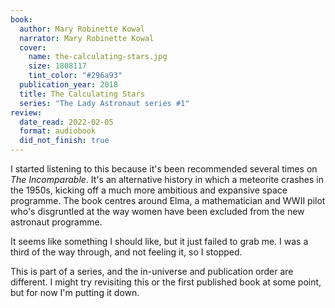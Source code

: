 ```yaml
---
book:
  author: Mary Robinette Kowal
  narrator: Mary Robinette Kowal
  cover:
    name: the-calculating-stars.jpg
    size: 1808117
    tint_color: "#296a93"
  publication_year: 2018
  title: The Calculating Stars
  series: "The Lady Astronaut series #1"
review:
  date_read: 2022-02-05
  format: audiobook
  did_not_finish: true
---
```


I started listening to this because it's been recommended several times on *The Incomparable*.
It's an alternative history in which a meteorite crashes in the 1950s, kicking off a much more ambitious and expansive space programme.
The book centres around Elma, a mathematician and WWII pilot who's disgruntled at the way women have been excluded from the new astronaut programme.

It seems like something I should like, but it just failed to grab me.
I was a third of the way through, and not feeling it, so I stopped.

This is part of a series, and the in-universe and publication order are different.
I might try revisiting this or the first published book at some point, but for now I'm putting it down.
